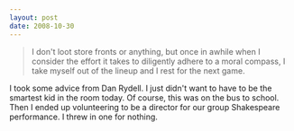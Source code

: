 ```yaml
---
layout: post
date: 2008-10-30
--- 
```


>I don't loot store fronts or anything, but once in awhile when I consider the effort it takes to diligently adhere to a moral compass, I take myself out of the lineup and I rest for the next game. 

I took some advice from Dan Rydell. I just didn't want to have to be the smartest kid in the room today. Of course, this was on the bus to school. Then I ended up volunteering to be a director for our group Shakespeare performance. I threw in one for nothing.
